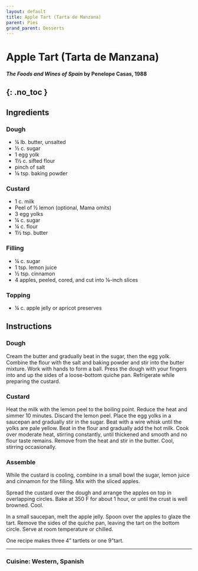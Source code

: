 ```yaml
---
layout: default
title: Apple Tart (Tarta de Manzana)
parent: Pies
grand_parent: Desserts
---
```


# Apple Tart (Tarta de Manzana)
#### <i>The Foods and Wines of Spain</i> by Penelope Casas, 1988
{: .no_toc }
---

## Ingredients

### Dough
<ul>
	<li>¼ lb. butter, unsalted</li>
	<li>½ c. sugar</li>
	<li>1 egg yolk</li>
	<li>1½ c. sifted flour</li>
	<li>pinch of salt</li>
	<li>⅛ tsp. baking powder</li>
</ul>

### Custard
<ul>
	<li>1 c. milk</li>
	<li>Peel of ½ lemon (optional, Mama omits)</li>
	<li>3 egg yolks</li>
	<li>¼ c. sugar</li>
	<li>¼ c. flour</li>
	<li>1½ tsp. butter</li>
</ul>

### Filling
<ul>
	<li>¼ c. sugar</li>
	<li>1 tsp. lemon juice</li>
	<li>½ tsp. cinnamon</li>
	<li>4 apples, peeled, cored, and cut into ⅛-inch slices</li>
</ul>

### Topping
<ul>
	<li>¼ c. apple jelly or apricot preserves</li>
</ul>

## Instructions

### Dough

Cream the butter and gradually beat in the sugar, then the egg yolk. Combine the flour with the salt and baking powder and stir into the butter mixture. Work with hands to form a ball. Press the dough with your fingers into and up the sides of a loose-bottom quiche pan. Refrigerate while preparing the custard.

### Custard

Heat the milk with the lemon peel to the boiling point. Reduce the heat and simmer 10 minutes. Discard the lemon peel. Place the egg yolks in a saucepan and gradually stir in the sugar. Beat with a wire whisk until the yolks are pale yellow. Beat in the flour and gradually add the hot milk. Cook over moderate heat, stirring constantly, until thickened and smooth and no flour taste remains. Remove from the heat and stir in the butter. Cool, stirring occasionally.

### Assemble

While the custard is cooling, combine in a small bowl the sugar, lemon juice and cinnamon for the filling. Mix with the sliced apples.

Spread the custard over the dough and arrange the apples on top in overlapping circles. Bake at 350 F for about 1 hour, or until the crust is well browned. Cool.

In a small saucepan, melt the apple jelly. Spoon over the apples to glaze the tart. Remove the sides of the quiche pan, leaving the tart on the bottom circle. Serve at room temperature or chilled.

One recipe makes three 4” tartlets or one 9”tart.

--- 

### Cuisine: Western, Spanish
